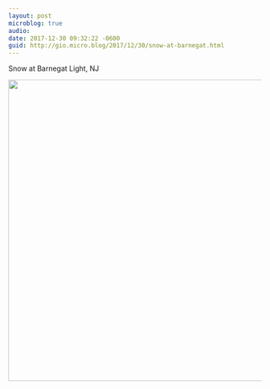 ```yaml
---
layout: post
microblog: true
audio: 
date: 2017-12-30 09:32:22 -0600
guid: http://gio.micro.blog/2017/12/30/snow-at-barnegat.html
---
```

Snow at Barnegat Light, NJ

<img src="http://gio.micro.blog/uploads/2017/8019c0ec64.jpg" width="600" height="600" />
